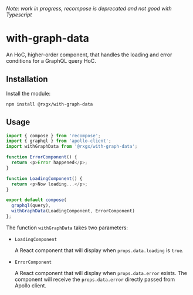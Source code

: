 _Note: work in progress, recompose is deprecated and not good with Typescript_

# with-graph-data

An HoC, higher-order component, that handles the loading and error conditions for a GraphQL query HoC.

## Installation

Install the module:

```
npm install @rxgx/with-graph-data
```

## Usage

```js
import { compose } from 'recompose';
import { graphql } from 'apollo-client';
import withGraphData from '@rxgx/with-graph-data';

function ErrorComponent() {
  return <p>Error happened</p>;
}

function LoadingComponent() {
  return <p>Now loading...</p>;
}

export default compose(
  graphql(query),
  withGraphData(LoadingComponent, ErrorComponent)
};
```

The function `withGraphData` takes two parameters:

- `LoadingComponent`

  A React component that will display when `props.data.loading` is `true`.

- `ErrorComponent`

  A React component that will display when `props.data.error` exists. The component will receive the `props.data.error` directly passed from Apollo client.
